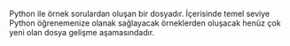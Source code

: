 Python ile örnek sorulardan oluşan bir dosyadır. İçerisinde temel seviye Python öğrenemenize olanak sağlayacak örneklerden oluşacak henüz çok yeni olan dosya gelişme aşamasındadır.

 
 
